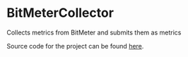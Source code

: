 # BitMeterCollector
Collects metrics from BitMeter and submits them as metrics

Source code for the project can be found [here](https://github.com/rniemand/BitMeterCollector).

<!--(Rn.BuildScriptHelper){
	"version": "1.0.107",
	"replace": true
}(END)-->